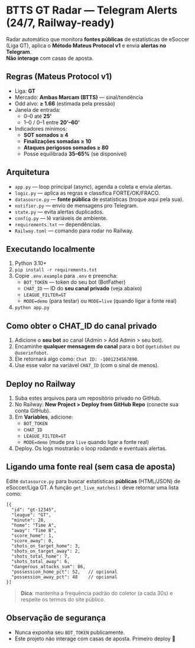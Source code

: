 
# BTTS GT Radar — Telegram Alerts (24/7, Railway-ready)

Radar automático que monitora **fontes públicas** de estatísticas de eSoccer (Liga GT), aplica o **Método Mateus Protocol v1** e envia **alertas no Telegram**.  
**Não interage** com casas de aposta.

## Regras (Mateus Protocol v1)
- Liga: **GT**
- Mercado: **Ambas Marcam (BTTS)** — sinal/tendência
- Odd alvo: **≥ 1.66** (estimada pela pressão)
- Janela de entrada:
  - 0–0 até **25'**
  - 1–0 / 0–1 entre **20'–60'**
- Indicadores mínimos:
  - **SOT somados ≥ 4**
  - **Finalizações somadas ≥ 10**
  - **Ataques perigosos somados ≥ 80**
  - Posse equilibrada **35–65%** (se disponível)

## Arquitetura
- `app.py` — loop principal (async), agenda a coleta e envia alertas.
- `logic.py` — aplica as regras e classifica FORTE/OK/FRACO.
- `datasource.py` — **fonte pública** de estatísticas (troque aqui pela sua).
- `notifier.py` — envio de mensagens pro Telegram.
- `state.py` — evita alertas duplicados.
- `config.py` — lê variáveis de ambiente.
- `requirements.txt` — dependências.
- `Railway.toml` — comando para rodar no Railway.

## Executando localmente
1. Python 3.10+
2. `pip install -r requirements.txt`
3. Copie `.env.example` para `.env` e preencha:
   - `BOT_TOKEN` — token do seu bot (BotFather)
   - `CHAT_ID` — ID do **seu canal privado** (veja abaixo)
   - `LEAGUE_FILTER=GT`
   - `MODE=demo` (para testar) ou `MODE=live` (quando ligar a fonte real)
4. `python app.py`

## Como obter o CHAT_ID do canal privado
1. Adicione o **seu bot** ao canal (Admin > Add Admin > seu bot).
2. Encaminhe **qualquer mensagem do canal** para o bot `@getidsbot` ou `@userinfobot`.
3. Ele retornará algo como: `Chat ID: -1001234567890`.
4. Use esse valor na variável `CHAT_ID` (com o sinal de menos).

## Deploy no Railway
1. Suba estes arquivos para um repositório privado no GitHub.
2. No Railway: **New Project > Deploy from GitHub Repo** (conecte sua conta GitHub).
3. Em **Variables**, adicione:
   - `BOT_TOKEN`
   - `CHAT_ID`
   - `LEAGUE_FILTER=GT`
   - `MODE=demo` (mude pra `live` quando ligar a fonte real)
4. Deploy. Os logs mostrarão o loop rodando e eventuais alertas.

## Ligando uma fonte real (sem casa de aposta)
Edite `datasource.py` para buscar estatísticas **públicas** (HTML/JSON) de eSoccer/Liga GT.
A função `get_live_matches()` deve retornar uma lista como:

```jsonc
[{
  "id": "gt-12345",
  "league": "GT",
  "minute": 28,
  "home": "Time A",
  "away": "Time B",
  "score_home": 1,
  "score_away": 0,
  "shots_on_target_home": 3,
  "shots_on_target_away": 2,
  "shots_total_home": 7,
  "shots_total_away": 6,
  "dangerous_attacks_sum": 86,
  "possession_home_pct": 52,   // opcional
  "possession_away_pct": 48    // opcional
}]
```

> **Dica**: mantenha a frequência padrão do coletor (a cada 30s) e respeite os termos do site público.

## Observação de segurança
- Nunca exponha seu `BOT_TOKEN` publicamente.
- Este projeto não interage com casas de aposta.
Primeiro deploy 🚀
